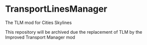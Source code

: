 # TransportLinesManager
The TLM mod for Cities Skylines

This repository will be archived due the replacement of TLM by the Improved Transport Manager mod
